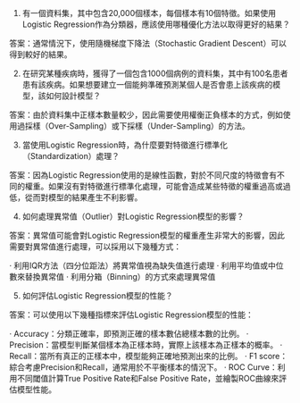 1. 有一個資料集，其中包含20,000個樣本，每個樣本有10個特徵。如果使用Logistic Regression作為分類器，應該使用哪種優化方法以取得更好的結果？

答案：通常情況下，使用隨機梯度下降法（Stochastic Gradient Descent）可以得到較好的結果。

2. 在研究某種疾病時，獲得了一個包含1000個病例的資料集，其中有100名患者患有該疾病。如果想要建立一個能夠準確預測某個人是否會患上該疾病的模型，該如何設計模型？

答案：由於資料集中正樣本數量較少，因此需要使用權衡正負樣本的方式，例如使用過採樣（Over-Sampling）或下採樣（Under-Sampling）的方法。

3. 當使用Logistic Regression時，為什麼要對特徵進行標準化（Standardization）處理？

答案：因為Logistic Regression使用的是線性函數，對於不同尺度的特徵會有不同的權重。如果沒有對特徵進行標準化處理，可能會造成某些特徵的權重過高或過低，從而對模型的結果產生不利影響。

4. 如何處理異常值（Outlier）對Logistic Regression模型的影響？

答案：異常值可能會對Logistic Regression模型的權重產生非常大的影響，因此需要對異常值進行處理，可以採用以下幾種方式：

‧ 利用IQR方法（四分位距法）將異常值視為缺失值進行處理
‧ 利用平均值或中位數來替換異常值
‧ 利用分箱（Binning）的方式來處理異常值

5. 如何評估Logistic Regression模型的性能？

答案：可以使用以下幾種指標來評估Logistic Regression模型的性能：

‧ Accuracy：分類正確率，即預測正確的樣本數佔總樣本數的比例。
‧ Precision：當模型判斷某個樣本為正樣本時，實際上該樣本為正樣本的概率。
‧ Recall：當所有真正的正樣本中，模型能夠正確地預測出來的比例。
‧ F1 score：綜合考慮Precision和Recall，通常用於不平衡樣本的情況下。
‧ ROC Curve：利用不同閾值計算True Positive Rate和False Positive Rate，並繪製ROC曲線來評估模型性能。
